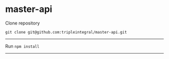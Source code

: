 # master-api
Clone repository

`git clone git@github.com:tripleintegral/master-api.git`
***
Run `npm install`
***
